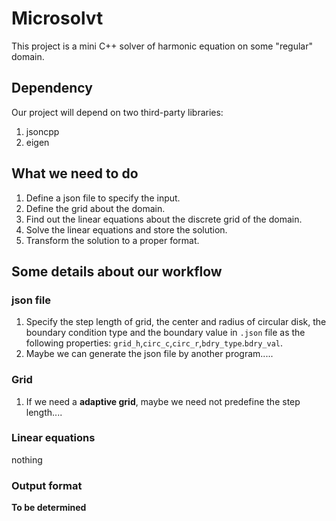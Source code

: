 # Microsolvt
This project is a mini C++ solver of harmonic equation on some "regular" domain.

## Dependency
Our project will depend on two third-party libraries:
1. jsoncpp
2. eigen

## What we need to do
1. Define a json file to specify the input.
2. Define the grid about the domain.
3. Find out the linear equations about the discrete grid of the domain.
4. Solve the linear equations and store the solution.
5. Transform the solution to a proper format.

## Some details about our workflow

### json file
1. Specify the step length of grid, the center and radius of circular disk, the boundary condition type and the boundary value in `.json` file as the following properties:
`grid_h`,`circ_c`,`circ_r`,`bdry_type`.`bdry_val`.
2. Maybe we can generate the json file by another program.....

### Grid
1. If we need a **adaptive grid**, maybe we need not predefine the step length....

### Linear equations
nothing

### Output format
**To be determined**
